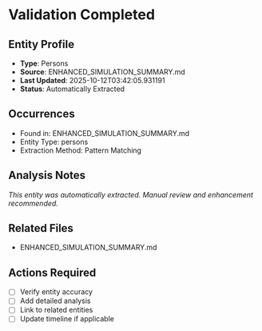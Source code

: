 # Validation Completed

## Entity Profile
- **Type**: Persons
- **Source**: ENHANCED_SIMULATION_SUMMARY.md
- **Last Updated**: 2025-10-12T03:42:05.931191
- **Status**: Automatically Extracted

## Occurrences
- Found in: ENHANCED_SIMULATION_SUMMARY.md
- Entity Type: persons
- Extraction Method: Pattern Matching

## Analysis Notes
*This entity was automatically extracted. Manual review and enhancement recommended.*

## Related Files
- ENHANCED_SIMULATION_SUMMARY.md

## Actions Required
- [ ] Verify entity accuracy
- [ ] Add detailed analysis
- [ ] Link to related entities
- [ ] Update timeline if applicable
